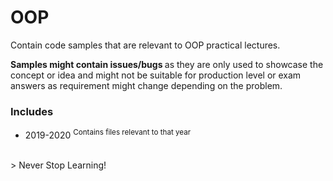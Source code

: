 # OOP
Contain code samples that are relevant to OOP practical lectures.

<b>Samples might contain issues/bugs </b> as they are only used to showcase the concept or idea and might not be suitable for production level or exam answers as requirement might change depending on the problem.

### Includes
- 2019-2020 <sup> Contains files relevant to that year</sup>


<br>
> Never Stop Learning!
